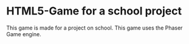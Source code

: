 # HTML5-Game for a school project

This game is made for a project on school. This game uses the Phaser Game engine.
